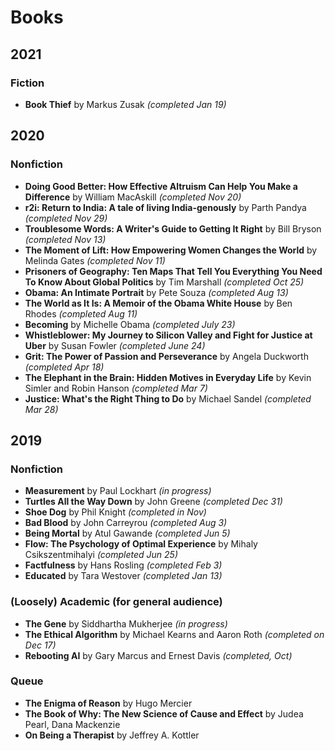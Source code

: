 # Books


## 2021
### Fiction
- **Book Thief** by Markus Zusak *(completed Jan 19)*

## 2020
### Nonfiction
- **Doing Good Better: How Effective Altruism Can Help You Make a Difference** by William MacAskill *(completed Nov 20)* 
- **r2i: Return to India: A tale of living India-genously** by Parth Pandya *(completed Nov 29)*
- **Troublesome Words: A Writer's Guide to Getting It Right** by Bill Bryson *(completed Nov 13)*
- **The Moment of Lift: How Empowering Women Changes the World** by Melinda Gates *(completed Nov 11)*
- **Prisoners of Geography: Ten Maps That Tell You Everything You Need To Know About Global Politics** by Tim Marshall *(completed Oct 25)*
- **Obama: An Intimate Portrait** by Pete Souza *(completed Aug 13)* 
- **The World as It Is: A Memoir of the Obama White House** by Ben Rhodes *(completed Aug 11)* 
- **Becoming** by Michelle Obama *(completed July 23)* 
- **Whistleblower: My Journey to Silicon Valley and Fight for Justice at Uber** by Susan Fowler *(completed June 24)*
- **Grit: The Power of Passion and Perseverance** by Angela Duckworth *(completed Apr 18)*
- **The Elephant in the Brain: Hidden Motives in Everyday Life** by Kevin Simler and Robin Hanson  *(completed Mar 7)*
- **Justice: What's the Right Thing to Do** by Michael Sandel *(completed Mar 28)*



## 2019

### Nonfiction
- **Measurement** by Paul Lockhart *(in progress)* 
- **Turtles All the Way Down** by John Greene *(completed Dec 31)* 
- **Shoe Dog** by Phil Knight *(completed in Nov)*
- **Bad Blood** by John Carreyrou *(completed Aug 3)*
- **Being Mortal** by Atul Gawande *(completed Jun 5)*
- **Flow: The Psychology of Optimal Experience** by Mihaly Csikszentmihalyi *(completed Jun 25)*
- **Factfulness** by Hans Rosling *(completed Feb 3)*
- **Educated** by Tara Westover *(completed Jan 13)*

### (Loosely) Academic (for general audience)
- **The Gene** by Siddhartha Mukherjee *(in progress)*
- **The Ethical Algorithm** by Michael Kearns and Aaron Roth *(completed on Dec 17)*
- **Rebooting AI** by Gary Marcus and Ernest Davis *(completed, Oct)*

### Queue
- **The Enigma of Reason** by Hugo Mercier  
- **The Book of Why: The New Science of Cause and Effect** by Judea Pearl, Dana Mackenzie
- **On Being a Therapist** by Jeffrey A. Kottler
